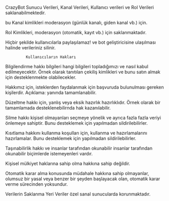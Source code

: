 CrazyBot Sunucu Verileri, Kanal Verileri, Kullanıcı verileri ve Rol Verileri saklanabilmektedir.

bu  Kanal kimlikleri moderasyon (günlük kanalı, giden kanal vb.) için.

Rol Kimlikleri, moderasyon (otomatik, kayıt vb.) için saklanmaktadır.

Hiçbir şekilde kullanıcılarla paylaşılamaz! ve bot geliştiricisine ulaşılması halinde verileriniz silinir.

             Kullanıcıların Hakları

Bilgilendirme hakkı bilgileri hangi bilgileri topladığımızı ve nasıl kabul edilmeyecektir. Örnek olarak tanıtılan çekiliş kimlikleri ve bunu satın almak için desteklenmekte olabilecekler.

Hakkımız için, isteklerden faydalanmak için başvuruda bulunulması gereken kişilerdir. Açıklama: yanında tamamlanabilir.

Düzeltme hakkı için, yanlış veya eksik hazırlık hazırlıklıdır. Örnek olarak bir tamamlamada desteklenebilirnda hak kazanılabilir.

Silme hakkı kişisel olmayanları seçmeye yönelik ve ayrıca fazla fazla veriyi önlemeye sahiptir. Bunu desteklemek için yapılmadan sildirilebilirler.

Kısıtlama hakkını kullanma koşulları için, kullanma ve hazırlamalarını hazırlamalar. Bunu desteklemek için yapılmadan sildirilebilirler.

Taşınabilirlik hakkı ve insanlar tarafından okunabilir insanlar tarafından okunabilir biçimlerde istemeyenleri vardır.

Kişisel mülkiyet haklarına sahip olma hakkına sahip değildir.

Otomatik karar alma konusunda müdahale hakkına sahip olmayanlar, olumsuz bir yasal veya benzer bir şeyden başlayacak olan, otomatik karar verme sürecinden yoksundur.

Verilerin Saklanma Yeri Veriler özel sanal sunucularda korunmaktadır.
